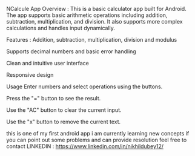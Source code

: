 NCalcule App
Overview : This is a basic calculator app built for Android. The app supports basic arithmetic
operations including addition, subtraction, multiplication, and division.
It also supports more complex calculations and handles input dynamically.

Features : Addition, subtraction, multiplication, division and modulus

Supports decimal numbers and basic error handling

Clean and intuitive user interface

Responsive design

Usage
Enter numbers and select operations using the buttons.

Press the "=" button to see the result.

Use the "AC" button to clear the current input.

Use the "x" button to remove the current text.

this is one of my first android app i am currently learning new concepts
if you can point out some problems and can provide resolution feel free
to contact LINKEDIN : https://www.linkedin.com/in/nikhildubey12/ 
